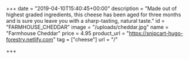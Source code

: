+++
date = "2019-04-10T15:40:45+00:00"
description = "Made out of highest graded ingredients, this cheese has been aged for three months and is sure you leave you with a sharp-tasting, natural taste."
id = "FARMHOUSE_CHEDDAR"
image = "/uploads/cheddar.jpg"
name = "Farmhouse Cheddar"
price = 4.95
product_url = "https://snipcart-hugo-forestry.netlify.com"
tag = ["cheese"]
url = "/"

+++
